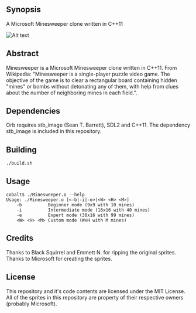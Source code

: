 ## Synopsis
A Microsoft Minesweeper clone written in C++11

![Alt text](https://github.com/CobaltXII/Minesweeper/blob/master/img/Minesweeper.png?raw=true)

## Abstract
Minesweeper is a Microsoft Minesweeper clone written in C++11. From Wikipedia: "Minesweeper is a single-player puzzle video game. The objective of the game is to clear a rectangular board containing hidden "mines" or bombs without detonating any of them, with help from clues about the number of neighboring mines in each field.".

## Dependencies
Orb requires stb_image (Sean T. Barrett), SDL2 and C++11. The dependency stb_image is included in this repository.

## Building
```
./build.sh
```

## Usage
```
cobalt$ ./Minesweeper.o --help
Usage: ./Minesweeper.o [<-b|-i|-e>|<W> <H> <M>]
	-b          Beginner mode (9x9 with 10 mines)
	-i          Intermediate mode (16x16 with 40 mines)
	-e          Expert mode (30x16 with 99 mines)
	<W> <H> <M> Custom mode (WxH with M mines)
```

## Credits
Thanks to Black Squirrel and Emmett N. for ripping the original sprites. Thanks to Microsoft for creating the sprites.

## License
This repository and it's code contents are licensed under the MIT License. All of the sprites in this repository are property of their respective owners (probably Microsoft).